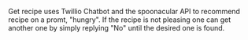 Get recipe uses Twillio Chatbot and the spoonacular API to recommend recipe on a promt, "hungry". If the recipe is not pleasing one can get another one by simply replying "No" until the desired one is found.
